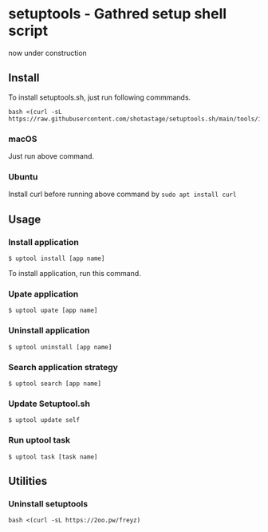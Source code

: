 # setuptools - Gathred setup shell script

now under construction

## Install

To install setuptools.sh, just run following commmands.

```
bash <(curl -sL https://raw.githubusercontent.com/shotastage/setuptools.sh/main/tools/installer_next.sh)
```

### macOS

Just run above command.


### Ubuntu

Install curl before running above command by `sudo apt install curl`


## Usage

### Install application

```
$ uptool install [app name]
```

To install application, run this command.


### Upate application

```
$ uptool upate [app name]
```

### Uninstall application

```
$ uptool uninstall [app name]
```

### Search application strategy

```
$ uptool search [app name]
```

### Update Setuptool.sh

```
$ uptool update self
```

### Run uptool task

```
$ uptool task [task name]
```

## Utilities

### Uninstall setuptools

```
bash <(curl -sL https://2oo.pw/freyz)
```
